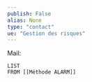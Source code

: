 ```yaml
---
publish: False
alias: None
type: "contact"
ue: "Gestion des risques"
---
```

Mail: 

```dataview
LIST
FROM [[Méthode ALARM]]
```